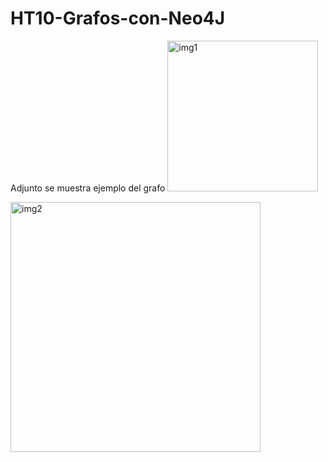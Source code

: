 # HT10-Grafos-con-Neo4J

Adjunto se muestra ejemplo del grafo
<img width="241" alt="img1" src="https://user-images.githubusercontent.com/35511339/40247140-a53d8494-5a88-11e8-83c4-5d26b99fe6e5.PNG">

<img width="400" alt="img2" src="https://user-images.githubusercontent.com/35511339/40247147-ab55b6e4-5a88-11e8-986f-7f4c402fa678.PNG">
